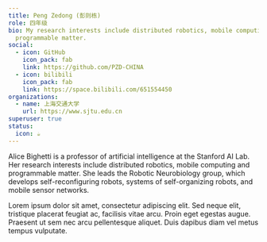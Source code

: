 ```yaml
---
title: Peng Zedong (彭则栋)
role: 四年级
bio: My research interests include distributed robotics, mobile computing and
  programmable matter.
social:
  - icon: GitHub
    icon_pack: fab
    link: https://github.com/PZD-CHINA
  - icon: bilibili
    icon_pack: fab
    link: https://space.bilibili.com/651554450
organizations:
  - name: 上海交通大学
    url: https://www.sjtu.edu.cn
superuser: true
status:
  icon: ☕️
---
```


Alice Bighetti is a professor of artificial intelligence at the Stanford AI Lab. Her research interests include distributed robotics, mobile computing and programmable matter. She leads the Robotic Neurobiology group, which develops self-reconfiguring robots, systems of self-organizing robots, and mobile sensor networks.

Lorem ipsum dolor sit amet, consectetur adipiscing elit. Sed neque elit, tristique placerat feugiat ac, facilisis vitae arcu. Proin eget egestas augue. Praesent ut sem nec arcu pellentesque aliquet. Duis dapibus diam vel metus tempus vulputate.
